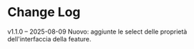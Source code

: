 # Change Log

v1.1.0 – 2025-08-09
Nuovo: aggiunte le select delle proprietà dell'interfaccia della feature.
